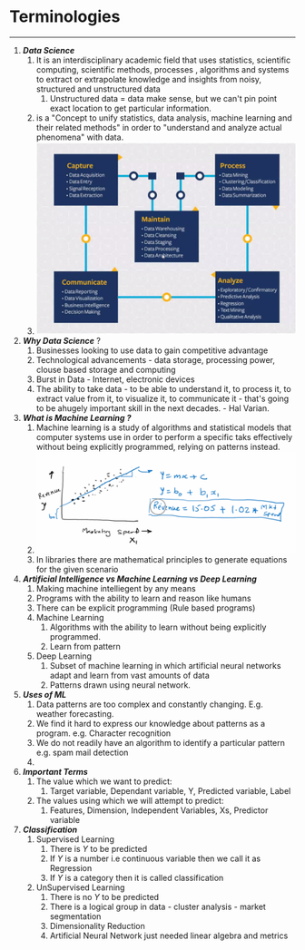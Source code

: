 # Terminologies

---

1. **_Data Science_**
   1. It is an interdisciplinary academic field that uses statistics, scientific computing, scientific methods, processes , algorithms and systems to extract or extrapolate knowledge and insights from noisy, structured and unstructured data
      1. Unstructured data = data make sense, but we can't pin point exact location to get particular information.
   2. is a "Concept to unify statistics, data analysis, machine learning and their related methods" in order to "understand and analyze actual phenomena" with data.
   3. ![What is Data Science](./datascience.png)
2. **_Why Data Science_** ?
   1. Businesses looking to use data to gain competitive advantage
   2. Technological advancements - data storage, processing power, clouse based storage and computing
   3. Burst in Data - Internet, electronic devices
   4. The ability to take data - to be able to understand it, to process it, to extract value from it, to visualize it, to communicate it - that's going to be ahugely important skill in the next decades. - Hal Varian.
3. **_What is Machine Learning ?_**
   1. Machine learning is a study of algorithms and statistical models that computer systems use in order to perform a specific taks effectively without being explicitly programmed, relying on patterns instead.
   2. ![[MachineLearning.png]](./MachineLearning.png)
   3. In libraries there are mathematical principles to generate equations for the given scenario
4. **_Artificial Intelligence vs Machine Learning vs Deep Learning_**
   1. Making machine intelliegent by any means
   2. Programs with the ability to learn and reason like humans
   3. There can be explicit programming (Rule based programs)
   4. Machine Learning
      1. Algorithms with the ability to learn without being explicitly programmed.
      2. Learn from pattern
   5. Deep Learning
      1. Subset of machine learning in which artificial neural networks adapt and learn from vast amounts of data
      2. Patterns drawn using neural network.
5.  ***Uses of ML***
	1. Data patterns are too complex and constantly changing. E.g. weather forecasting.
	2. We find it hard to express our knowledge about patterns as a program. e.g. Character recognition 
	3. We do not readily have an algorithm to identify a particular pattern e.g. spam mail detection
	4. 
6.  ***Important Terms***
	1. The value which we want to predict: 
		1. Target variable, Dependant variable, Y, Predicted variable, Label 
	2. The values using which we will attempt to predict: 
		1. Features, Dimension, Independent Variables, Xs, Predictor variable
7. ***Classification*** 
	1. Supervised Learning
		1. There is $Y$ to be predicted 
		2.  If $Y$ is a number i.e continuous variable then we call it as Regression
		3.  If $Y$ is a category then it is called classification
	2.  UnSupervised Learning
		1. There is no $Y$ to be predicted
		2. There is a logical group in data - cluster analysis - market segmentation
		3.  Dimensionality Reduction
		4.  Artificial Neural Network just needed linear algebra and metrics

